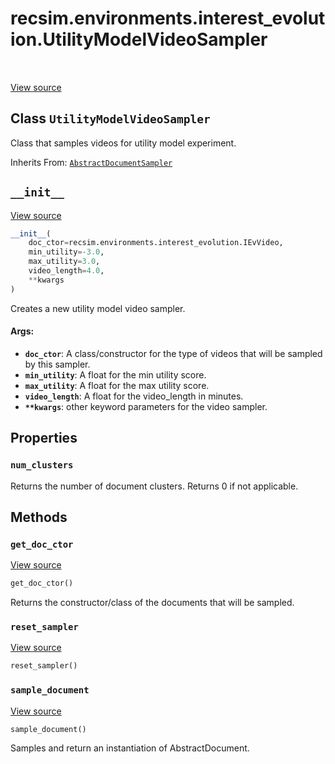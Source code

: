 <div itemscope itemtype="http://developers.google.com/ReferenceObject">
<meta itemprop="name" content="recsim.environments.interest_evolution.UtilityModelVideoSampler" />
<meta itemprop="path" content="Stable" />
<meta itemprop="property" content="num_clusters"/>
<meta itemprop="property" content="__init__"/>
<meta itemprop="property" content="get_doc_ctor"/>
<meta itemprop="property" content="reset_sampler"/>
<meta itemprop="property" content="sample_document"/>
</div>

# recsim.environments.interest_evolution.UtilityModelVideoSampler

<table class="tfo-notebook-buttons tfo-api" align="left">
</table>

<a target="_blank" href="https://github.com/google-research/recsim/tree/master/recsim/environments/interest_evolution.py">View
source</a>

## Class `UtilityModelVideoSampler`

Class that samples videos for utility model experiment.

Inherits From:
[`AbstractDocumentSampler`](../../../recsim/document/AbstractDocumentSampler.md)

<!-- Placeholder for "Used in" -->

<h2 id="__init__"><code>__init__</code></h2>

<a target="_blank" href="https://github.com/google-research/recsim/tree/master/recsim/environments/interest_evolution.py">View
source</a>

```python
__init__(
    doc_ctor=recsim.environments.interest_evolution.IEvVideo,
    min_utility=-3.0,
    max_utility=3.0,
    video_length=4.0,
    **kwargs
)
```

Creates a new utility model video sampler.

#### Args:

*   <b>`doc_ctor`</b>: A class/constructor for the type of videos that will be
    sampled by this sampler.
*   <b>`min_utility`</b>: A float for the min utility score.
*   <b>`max_utility`</b>: A float for the max utility score.
*   <b>`video_length`</b>: A float for the video_length in minutes.
*   <b>`**kwargs`</b>: other keyword parameters for the video sampler.

## Properties

<h3 id="num_clusters"><code>num_clusters</code></h3>

Returns the number of document clusters. Returns 0 if not applicable.

## Methods

<h3 id="get_doc_ctor"><code>get_doc_ctor</code></h3>

<a target="_blank" href="https://github.com/google-research/recsim/tree/master/recsim/document.py">View
source</a>

```python
get_doc_ctor()
```

Returns the constructor/class of the documents that will be sampled.

<h3 id="reset_sampler"><code>reset_sampler</code></h3>

<a target="_blank" href="https://github.com/google-research/recsim/tree/master/recsim/document.py">View
source</a>

```python
reset_sampler()
```

<h3 id="sample_document"><code>sample_document</code></h3>

<a target="_blank" href="https://github.com/google-research/recsim/tree/master/recsim/environments/interest_evolution.py">View
source</a>

```python
sample_document()
```

Samples and return an instantiation of AbstractDocument.
